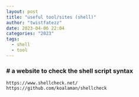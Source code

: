 ```yaml
---
layout: post
title: "useful tool/sites (shell)"
author: "twistfatezz"
date: 2023-04-06 22:04
categories: "2023"
tags:
  - shell
  - tool
---
```


### # a website to check the shell script syntax 
```text
https://www.shellcheck.net/
https://github.com/koalaman/shellcheck
```
